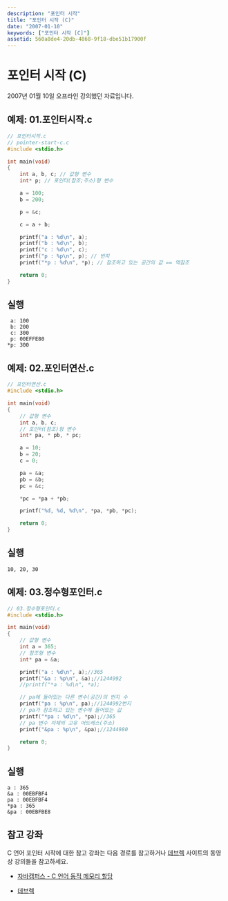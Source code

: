 ```yaml
---
description: "포인터 시작"
title: "포인터 시작 (C)"
date: "2007-01-10"
keywords: ["포인터 시작 [C]"]
assetid: 560a8de4-20db-4868-9f18-dbe51b17900f
---
```


# 포인터 시작 (C)

2007년 01월 10일 오프라인 강의했던 자료입니다. 


## 예제: 01.포인터시작.c 


```C
// 포인터시작.c
// pointer-start-c.c 
#include <stdio.h>

int main(void)
{
    int a, b, c; // 값형 변수
    int* p; // 포인터(참조;주소)형 변수

    a = 100;
    b = 200;

    p = &c;

    c = a + b;

    printf("a : %d\n", a);
    printf("b : %d\n", b);
    printf("c : %d\n", c);
    printf("p : %p\n", p); // 번지
    printf("*p : %d\n", *p); // 참조하고 있는 공간의 값 == 역참조 

    return 0;
}
```

## 실행

```Output
 a: 100
 b: 200
 c: 300
 p: 00EFFE80
*p: 300
```

## 예제: 02.포인터연산.c


```C
// 포인터연산.c
#include <stdio.h>

int main(void)
{
	// 값형 변수
	int a, b, c;
	// 포인터(참조)형 변수
	int* pa, * pb, * pc;

	a = 10;
	b = 20;
	c = 0;

	pa = &a;
	pb = &b;
	pc = &c;

	*pc = *pa + *pb;

	printf("%d, %d, %d\n", *pa, *pb, *pc);

	return 0; 
}
```

## 실행

```Output
10, 20, 30
```




## 예제: 03.정수형포인터.c


```C
// 03.정수형포인터.c
#include <stdio.h>

int main(void)
{
    // 값형 변수
    int a = 365;
    // 참조형 변수
    int* pa = &a;

    printf("a : %d\n", a);//365
    printf("&a : %p\n", &a);//1244992
    //printf("*a : %d\n", *a);

    // pa에 들어있는 다른 변수(공간)의 번지 수
    printf("pa : %p\n", pa);//1244992번지
    // pa가 참조하고 있는 변수에 들어있는 값
    printf("*pa : %d\n", *pa);//365
    // pa 변수 자체의 고유 어드레스(주소)
    printf("&pa : %p\n", &pa);//1244980

    return 0;
}
```

## 실행

```Output
a : 365
&a : 00EBFBF4
pa : 00EBFBF4
*pa : 365
&pa : 00EBFBE8
```


## 참고 강좌

C 언어 포인터 시작에 대한 참고 강좌는 다음 경로를 참고하거나 [데브렉](http://www.devlec.com) 사이트의 동영상 강의들을 참고하세요. 

- [자바캠퍼스 - C 언어 동적 메모리 할당](https://youtu.be/z7eaCAhqRAY)

- [데브렉](http://www.devlec.com)

